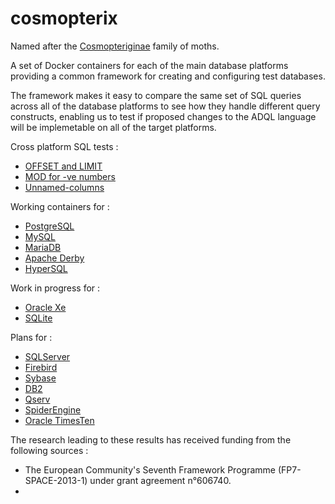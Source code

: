# cosmopterix
Named after the <a href='http://ukmoths.org.uk/systematic-list/#Cosmopteriginae'>Cosmopteriginae</a> family of moths.

A set of Docker containers for each of the main database platforms providing a common framework for creating and configuring test databases.

The framework makes it easy to compare the same set of SQL queries across all of the database platforms to see how they handle different query constructs, enabling us to test if proposed changes to the ADQL language will be implemetable on all of the target platforms.

Cross platform SQL tests :
* [OFFSET and LIMIT](../../wiki/OFFSET-and-LIMIT)
* [MOD for -ve numbers](../../wiki/MOD-for-negative-numbers)
* [Unnamed-columns](../../wiki/Unnamed-columns)

Working containers for :
* [PostgreSQL](docker/pgsql)
* [MySQL](docker/mysql)
* [MariaDB](docker/mariadb)
* [Apache Derby](docker/derby)
* [HyperSQL](docker/hsqldb)

Work in progress for :
* [Oracle Xe](docker/oracle/oracle-xe/11.2)
* [SQLite](docker/sqlite)

Plans for :
* [SQLServer](docker/mssql)
* [Firebird](docker/firebird)
* [Sybase](docker/sybase)
* [DB2](docker/db2)
* [Qserv](https://dev.lsstcorp.org/trac/wiki/db/Qserv)
* [SpiderEngine](https://mariadb.com/kb/en/mariadb/spider-storage-engine-overview/)
* [Oracle TimesTen](http://www.oracle.com/technetwork/database/database-technologies/timesten/overview/index.html)

The research leading to these results has received funding from the following sources :
* The European Community's Seventh Framework Programme (FP7-SPACE-2013-1) under grant agreement n°606740.
* 
